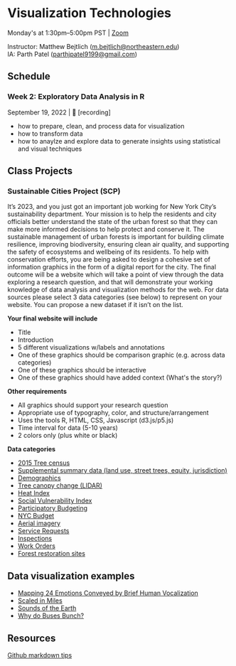 
# Visualization Technologies

Monday's at 1:30pm–5:00pm PST | [Zoom](https://northeastern.zoom.us/j/96847986013)


Instructor: Matthew Bejtlich (m.bejtlich@northeastern.edu)<br>
IA: Parth Patel (parthjpatel9199@gmail.com)


## Schedule

### Week 2: Exploratory Data Analysis in R
September 19, 2022  |  🎥 [recording]
- how to prepare, clean, and process data for visualization 
- how to transform data 
- how to anaylze and explore data to generate insights using statistical and visual techniques  


## Class Projects

### Sustainable Cities Project (SCP)

It’s 2023, and you just got an important job working for New York City’s sustainability department. Your mission is to help the residents and city officials better understand the state of the urban forest so that they can make more informed decisions to help protect and conserve it. The sustainable management of urban forests is important for building climate resilience, improving biodiversity, ensuring clean air quality, and supporting the safety of ecosystems and wellbeing of its residents. To help with conservation efforts, you are being asked to design a cohesive set of information graphics in the form of a digital report for the city. The final outcome will be a website which will take a point of view through the data exploring a research question, and that will demonstrate your working knowledge of data analysis and visualization methods for the web. For data sources please select 3 data categories (see below) to represent on your website. You can propose a new dataset if it isn’t on the list.

**Your final website will include** 
- Title 
- Introduction 
- 5 different visualizations w/labels and annotations
- One of these graphics should be comparison graphic (e.g. across data categories)
- One of these graphics should be interactive
- One of these graphics should have added context (What's the story?)
	
**Other requirements** 
- All graphics should support your research question 
- Appropriate use of typography, color, and structure/arrangement 
- Uses the tools R, HTML, CSS, Javascript (d3.js/p5.js)
- Time interval for data (5-10 years)
- 2 colors only (plus white or black)

**Data categories**
- [2015 Tree census](https://data.cityofnewyork.us/Environment/2015-Street-Tree-Census-Tree-Data/uvpi-gqnh) 
- [Supplemental summary data (land use, street trees, equity, jurisdiction)](https://zenodo.org/record/5210261#.Yx_TqezMLaU)
- [Demographics](https://data.cityofnewyork.us/Social-Services/Demographics-by-Borough/6khm-nrue)
- [Tree canopy change (LIDAR)](https://data.cityofnewyork.us/Environment/Tree-Canopy-Change-2010-2017-/by9k-vhck)
- [Heat Index](https://www.health.ny.gov/environmental/weather/vulnerability_index/)
- [Social Vulnerability Index](https://www.atsdr.cdc.gov/placeandhealth/svi/data_documentation_download.html)
- [Participatory Budgeting](https://data.cityofnewyork.us/City-Government/Participatory-Budgeting-Projects/wwhr-5ven)
- [NYC Budget](https://catalog.data.gov/dataset?res_format=CSV&publisher=data.cityofnewyork.us&tags=budget&organization=city-of-new-york)
- [Aerial imagery](https://gis.ny.gov/gateway/mg/nysdop_download.cfm)
- [Service Requests](https://data.cityofnewyork.us/Environment/Forestry-Service-Requests/mu46-p9is)
- [Inspections](https://data.cityofnewyork.us/Environment/Forestry-Inspections/4pt5-3vv4) 
- [Work Orders](https://data.cityofnewyork.us/Environment/Forestry-Work-Orders/bdjm-n7q4)
- [Forest restoration sites](https://data.cityofnewyork.us/Environment/Forest-Restoration-Tracking/sivq-4tyd)


## Data visualization examples
- [Mapping 24 Emotions Conveyed by Brief Human Vocalization](https://s3-us-west-1.amazonaws.com/vocs/map.html#modal) 
- [Scaled in Miles](https://fathom.info/miles-web/)
- [Sounds of the Earth](https://soundoftheearth.org/https://soundoftheearth.org/)
- [Why do Buses Bunch?](https://setosa.io/bus/)

## Resources
[Github markdown tips](https://github.com/adam-p/markdown-here/wiki/Markdown-Cheatsheet)
